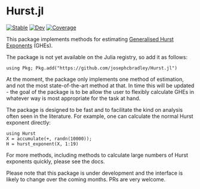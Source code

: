 # Hurst.jl

[![Stable](https://img.shields.io/badge/docs-stable-blue.svg)](https://josephcbradley.github.io/Hurst.jl/stable/)
[![Dev](https://img.shields.io/badge/docs-dev-blue.svg)](https://josephcbradley.github.io/Hurst.jl/dev/)
[![Coverage](https://codecov.io/gh/josephcbradley/Hurst.jl/branch/main/graph/badge.svg)](https://codecov.io/gh/josephcbradley/Hurst.jl)

This package implements methods for estimating [Generalised Hurst Exponents](https://en.wikipedia.org/wiki/Hurst_exponent#Generalized_exponent) (GHEs).

The package is not yet available on the Julia registry, so add it as follows: 

```
using Pkg; Pkg.add("https://github.com/josephcbradley/Hurst.jl")
```

At the moment, the package only implements one method of estimation, and not the most state-of-the-art method at that. In time this will be updated - the goal of the package is to be allow the user to flexibly calculate GHEs in whatever way is most appropriate for the task at hand.

The package is designed to be fast and to facilitate the kind on analysis often seen in the literature. For example, one can calculate the normal Hurst exponent directly:

```
using Hurst
X = accumulate(+, randn(10000));
H = hurst_exponent(X, 1:19)
```

For more methods, including methods to calculate large numbers of Hurst exponents quickly, please see the docs. 

Please note that this package is under development and the interface is likely to change over the coming months. PRs are very welcome.